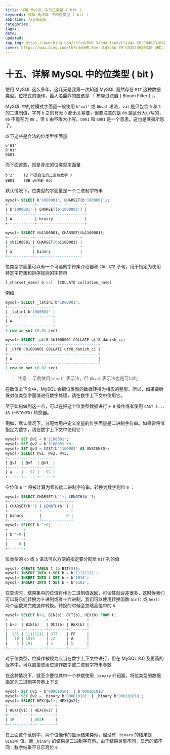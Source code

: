 ```yaml
---
title: 详解 MySQL 中的位类型 ( bit )
keywords: 详解 MySQL 中的位类型 ( bit )
abbrlink: 7ab7bede
categories: 
tags: 
date: 
updated: 
top_img: https://www.bing.com/th?id=OHR.SanMartinoVillage_ZH-CN4623104087_UHD.jpg
cover: https://www.bing.com/th?id=OHR.EmeraldYoho_ZH-CN4524610330_UHD.jpg
---
```

# 十五、详解 MySQL 中的位类型 ( bit )

使用 MySQL 这么多年，这几天是我第一次知道 MySQL 竟然存在 `BIT` 这种数据类型。位模式的操作，最大名鼎鼎的应该是 「 布隆过滤器 ( Bloom Filter ) 」。

MySQL 中的位模式字面量一般使用 `b'val'` 或 `0bval` 语法，`val` 是只包含 `0` 和 `1` 的二进制值，字符 `b` 之前有无 `0` 都无关紧要，但要注意的是 `0b` 是区分大小写的，`0b` 不能写为 `0B` ，但 `b` 由不限大小写。`b001` 和 `B001` 是一个意思。这也是匪夷所思了。

以下这些是合法的位类型字面量

```
b'01'
B'01'
0b01
```

而下面这些，则是非法的位类型字面量

```
b'2'    (2 不是合法的二进制数字 )
0B01    (0B 必须是 0b)
```

默认情况下，位类型的字面量是一个二进制字符串

```sql
mysql> SELECT b'1000001', CHARSET(b'1000001');
+------------+---------------------+
| b'1000001' | CHARSET(b'1000001') |
+------------+---------------------+
| A          | binary              |
+------------+---------------------+

mysql> SELECT 0b1100001, CHARSET(0b1100001);
+-----------+--------------------+
| 0b1100001 | CHARSET(0b1100001) |
+-----------+--------------------+
| a         | binary             |
+-----------+--------------------+
```

位类型字面量可以有一个可选的字符集介绍器和 `COLLATE` 子句，用于指定为使用特定字符集和排序规则的字符串

```sql
[_charset_name] b'val' [COLLATE collation_name]
```

例如

```sql
mysql> SELECT _latin1 b'1000001';
+--------------------+
| _latin1 b'1000001' |
+--------------------+
| A                  |
+--------------------+
1 row in set (0.01 sec)

mysql> SELECT _utf8 0b1000001 COLLATE utf8_danish_ci;
+----------------------------------------+
| _utf8 0b1000001 COLLATE utf8_danish_ci |
+----------------------------------------+
| A                                      |
+----------------------------------------+
1 row in set (0.02 sec)
```

> 注意： 示例使用 `b'val'` 表示法，但 `0bval` 表示法也是可以的

在数值上下文中，MySQL 会把位类型的数据转换为相应的整型。所以，如果要确保对位类型字面值进行数字处理，请在数字上下文中使用它。

至于如何做到这一点，可以在把这个位类型数据进行 `+ 0` 操作或者使用 `CAST (... AS UNSIGNED)` 转换器。

例如，默认情况下，分配给用户定义变量的位字面量是二进制字符串。如果要将值指定为数字，请在数字上下文中使用它：

```sql
mysql> SET @v1 = b'1100001';
mysql> SET @v2 = b'1100001'+0;
mysql> SET @v3 = CAST(b'1100001' AS UNSIGNED);
mysql> SELECT @v1, @v2, @v3;
+------+------+------+
| @v1  | @v2  | @v3  |
+------+------+------+
| a    |   97 |   97 |
+------+------+------+
```

空位值 `b''` 将被计算为零长度二进制字符串。转换为数字则位 `0` ：

```sql
mysql> SELECT CHARSET(b''), LENGTH(b'');
+--------------+-------------+
| CHARSET(b'') | LENGTH(b'') |
+--------------+-------------+
| binary       |           0 |
+--------------+-------------+
mysql> SELECT b''+0;
+-------+
| b''+0 |
+-------+
|     0 |
+-------+
```

位类型的 `0b` 或 `b` 语法可以方便的指定要分配给 `BIT` 列的值

```sql
mysql> CREATE TABLE t (b BIT(8));
mysql> INSERT INTO t SET b = b'11111111';
mysql> INSERT INTO t SET b = b'1010';
mysql> INSERT INTO t SET b = b'0101';
```

在查询时，结果集中的位值将作为二进制值返回，可读性就会差很多，这时候我们可以将它们转换为十进制或者十六进制，我们可以使用转换函数 `bin()` 或 `hex()` 两个函数来完成这种转换。转换的时候会忽略高位中的 `0`

```sql
mysql> SELECT b+0, BIN(b), OCT(b), HEX(b) FROM t;
+------+----------+--------+--------+
| b+0  | BIN(b)   | OCT(b) | HEX(b) |
+------+----------+--------+--------+
|  255 | 11111111 | 377    | FF     |
|   10 | 1010     | 12     | A      |
|    5 | 101      | 5      | 5      |
+------+----------+--------+--------+
```

对于位类型，位操作被视为应当在数字上下文中进行，但在 MySQL 8.0 及更高的版本中，可以直接使用位操作数字或二进制字符串参数

在这种情况下，就至少要位其中一个参数使用 `_binary` 介绍器，将位类型的数据指定为二进制字符串上下文

```sql
mysql> SET @v1 = b'000010101' | b'000101010';
mysql> SET @v2 = _binary b'000010101' | _binary b'000101010';
mysql> SELECT HEX(@v1), HEX(@v2);
+----------+----------+
| HEX(@v1) | HEX(@v2) |
+----------+----------+
| 3F       | 003F     |
+----------+----------+
```

在上面这个范例中，两个位操作的显示结果类似，但没有 `_binary` 的结果是 `BIGINT` 值，而 `_binary` 的结果是二进制字符串。由于结果类型不同，显示的值不同：数字结果不显示高位 `0`